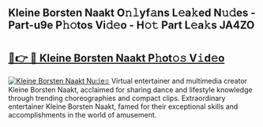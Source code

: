 ## Kleine Borsten Naakt O𝚗𝚕yf𝚊ns L𝚎a𝚔ed N𝚞𝚍es - Part-u9e P𝚑𝚘tos Vi𝚍𝚎o - H𝚘𝚝 Part L𝚎a𝚔s JA4ZO

# <h2><a href="http://kfconwj.oniu.top/?m=Kleine+Borsten+Naakt">🔗👉 🔴 Kleine Borsten Naakt P𝚑ot𝚘𝚜 V𝚒d𝚎o</a></h2>

[![Kleine Borsten Naakt Nu𝚍e𝚜](https://i.imgur.com/0qMVB7G.gif)](http://kfconwj.oniu.top/?m=Kleine+Borsten+Naakt)
Virtual entertainer and multimedia creator Kleine Borsten Naakt, acclaimed for sharing dance and lifestyle knowledge through trending choreographies and compact clips. Extraordinary entertainer Kleine Borsten Naakt, famed for their exceptional skills and accomplishments in the world of amusement.  
